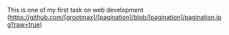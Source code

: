 This is one of my first task on web development
(https://github.com/[grootmax]/[pagination]/blob/[pagination]/pagination.jpg?raw=true)

